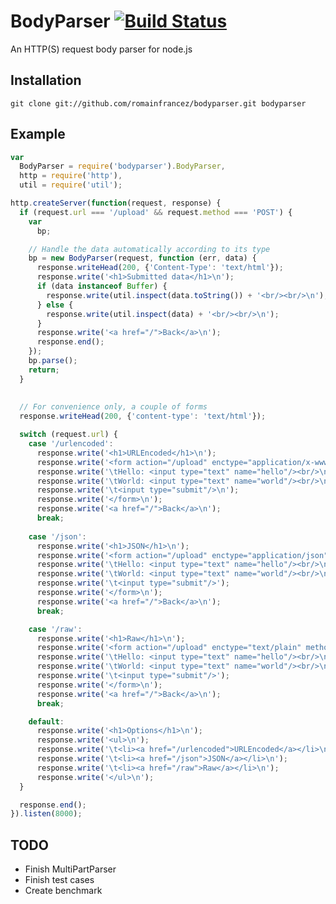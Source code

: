 BodyParser [![Build Status](https://travis-ci.org/romainfrancez/bodyparser.png?branch=master)](https://travis-ci.org/romainfrancez/bodyparser)
==============================================================================================================================================

An HTTP(S) request body parser for node.js

Installation
------------

```
git clone git://github.com/romainfrancez/bodyparser.git bodyparser
```

Example
-------

```javascript
var
  BodyParser = require('bodyparser').BodyParser,
  http = require('http'),
  util = require('util');

http.createServer(function(request, response) {
  if (request.url === '/upload' && request.method === 'POST') {
    var
      bp;

    // Handle the data automatically according to its type
    bp = new BodyParser(request, function (err, data) {
      response.writeHead(200, {'Content-Type': 'text/html'});
      response.write('<h1>Submitted data</h1>\n');
      if (data instanceof Buffer) {
        response.write(util.inspect(data.toString()) + '<br/><br/>\n');
      } else {
        response.write(util.inspect(data) + '<br/><br/>\n');
      }
      response.write('<a href="/">Back</a>\n');
      response.end();
    });
    bp.parse();
    return;
  }
  
  
  // For convenience only, a couple of forms
  response.writeHead(200, {'content-type': 'text/html'});

  switch (request.url) {
    case '/urlencoded':
      response.write('<h1>URLEncoded</h1>\n');
      response.write('<form action="/upload" enctype="application/x-www-form-urlencoded" method="POST">\n');
      response.write('\tHello: <input type="text" name="hello"/><br/>\n');
      response.write('\tWorld: <input type="text" name="world"/><br/>\n');
      response.write('\t<input type="submit"/>\n');
      response.write('</form>\n');
      response.write('<a href="/">Back</a>\n');
      break;
    
    case '/json':
      response.write('<h1>JSON</h1>\n');
      response.write('<form action="/upload" enctype="application/json" method="POST">\n');
      response.write('\tHello: <input type="text" name="hello"/><br/>\n');
      response.write('\tWorld: <input type="text" name="world"/><br/>\n');
      response.write('\t<input type="submit"/>');
      response.write('</form>\n');
      response.write('<a href="/">Back</a>\n');
      break;

    case '/raw':
      response.write('<h1>Raw</h1>\n');
      response.write('<form action="/upload" enctype="text/plain" method="POST">\n');
      response.write('\tHello: <input type="text" name="hello"/><br/>\n');
      response.write('\tWorld: <input type="text" name="world"/><br/>\n');
      response.write('\t<input type="submit"/>');
      response.write('</form>\n');
      response.write('<a href="/">Back</a>\n');
      break;

    default:
      response.write('<h1>Options</h1>\n');
      response.write('<ul>\n');
      response.write('\t<li><a href="/urlencoded">URLEncoded</a></li>\n');
      response.write('\t<li><a href="/json">JSON</a></li>\n');
      response.write('\t<li><a href="/raw">Raw</a></li>\n');
      response.write('</ul>\n');
  }

  response.end();
}).listen(8000);
```

TODO
----

* Finish MultiPartParser
* Finish test cases
* Create benchmark